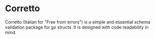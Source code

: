 # Corretto

Corretto (Italian for "Free from errors") is a simple and essential schema validation package for go structs. It is designed with code readability in mind.
